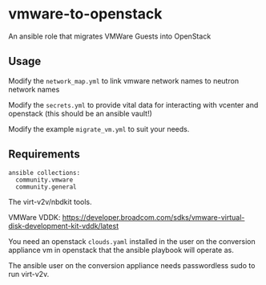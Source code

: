 # vmware-to-openstack
An ansible role that migrates VMWare Guests into OpenStack

## Usage
Modify the `network_map.yml` to link vmware network names to neutron network names

Modify the `secrets.yml` to provide vital data for interacting with vcenter and openstack (this should be an ansible vault!)

Modify the example `migrate_vm.yml` to suit your needs.


## Requirements
```
ansible collections:
  community.vmware  
  community.general
```

The virt-v2v/nbdkit tools.

VMWare VDDK:
  https://developer.broadcom.com/sdks/vmware-virtual-disk-development-kit-vddk/latest

You need an openstack `clouds.yaml` installed in the user on the conversion appliance vm in openstack that the ansible playbook will operate as.

The ansible user on the conversion appliance needs passwordless sudo to run virt-v2v.
